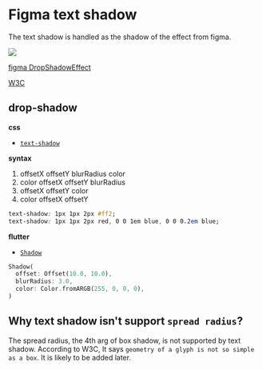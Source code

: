 # Figma text shadow

The text shadow is handled as the shadow of the effect from figma.

![](https://static.figma.com/uploads/9def6cce093b164306328ee228028155d13d72d0)

[figma DropShadowEffect](https://www.figma.com/plugin-docs/api/Effect/#dropshadoweffect)

[W3C](https://www.w3.org/TR/css-text-decor-4/#propdef-text-shadow)

## drop-shadow

**css**

- [`text-shadow`](https://developer.mozilla.org/en-US/docs/Web/CSS/text-shadow)

**syntax**

1. offsetX offsetY blurRadius color
2. color offsetX offsetY blurRadius
3. offsetX offsetY color
4. color offsetX offsetY

```css
text-shadow: 1px 1px 2px #ff2;
text-shadow: 1px 1px 2px red, 0 0 1em blue, 0 0 0.2em blue;
```

**flutter**

- [`Shadow`](https://api.flutter.dev/flutter/dart-ui/Shadow-class.html)

```dart
Shadow(
  offset: Offset(10.0, 10.0),
  blurRadius: 3.0,
  color: Color.fromARGB(255, 0, 0, 0),
)
```

## Why text shadow isn't support `spread radius`?

The spread radius, the 4th arg of box shadow, is not supported by text shadow. According to W3C,
It says `geometry of a glyph is not so simple as a box`. It is likely to be added later.

